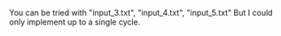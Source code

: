 You can be tried with "input_3.txt", "input_4.txt", "input_5.txt" 
But I could only implement up to a single cycle.
